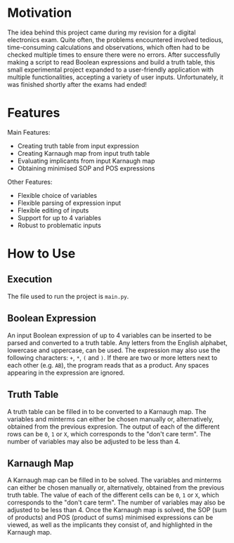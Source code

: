 # Motivation

The idea behind this project came during my revision for a digital electronics exam. Quite often, the problems encountered involved tedious, time-consuming calculations and observations, which often had to be checked multiple times to ensure there were no errors. After successfully making a script to read Boolean expressions and build a truth table, this small experimental project expanded to a user-friendly application with multiple functionalities, accepting a variety of user inputs. Unfortunately, it was finished shortly after the exams had ended!

# Features

Main Features:

* Creating truth table from input expression
* Creating Karnaugh map from input truth table
* Evaluating implicants from input Karnaugh map
* Obtaining minimised SOP and POS expressions

Other Features:

* Flexible choice of variables
* Flexible parsing of expression input
* Flexible editing of inputs
* Support for up to 4 variables
* Robust to problematic inputs

# How to Use

## Execution

The file used to run the project is ``main.py``.

## Boolean Expression

An input Boolean expression of up to 4 variables can be inserted to be parsed and converted to a truth table. Any letters from the English alphabet, lowercase and uppercase, can be used. The expression may also use the following characters: ``+``, ``*``, ``(`` and ``)``. If there are two or more letters next to each other (e.g. ``AB``), the program reads that as a product. Any spaces appearing in the expression are ignored.

## Truth Table

A truth table can be filled in to be converted to a Karnaugh map. The variables and minterms can either be chosen manually or, alternatively, obtained from the previous expresion. The output of each of the different rows can be ``0``, ``1`` or ``X``, which corresponds to the "don't care term". The number of variables may also be adjusted to be less than 4.

## Karnaugh Map

A Karnaugh map can be filled in to be solved. The variables and minterms can either be chosen manually or, alternatively, obtained from the previous truth table. The value of each of the different cells can be ``0``, ``1`` or ``X``, which corresponds to the "don't care term". The number of variables may also be adjusted to be less than 4. Once the Karnaugh map is solved, the SOP (sum of products) and POS (product of sums) minimised expressions can be viewed, as well as the implicants they consist of, and highlighted in the Karnaugh map.
